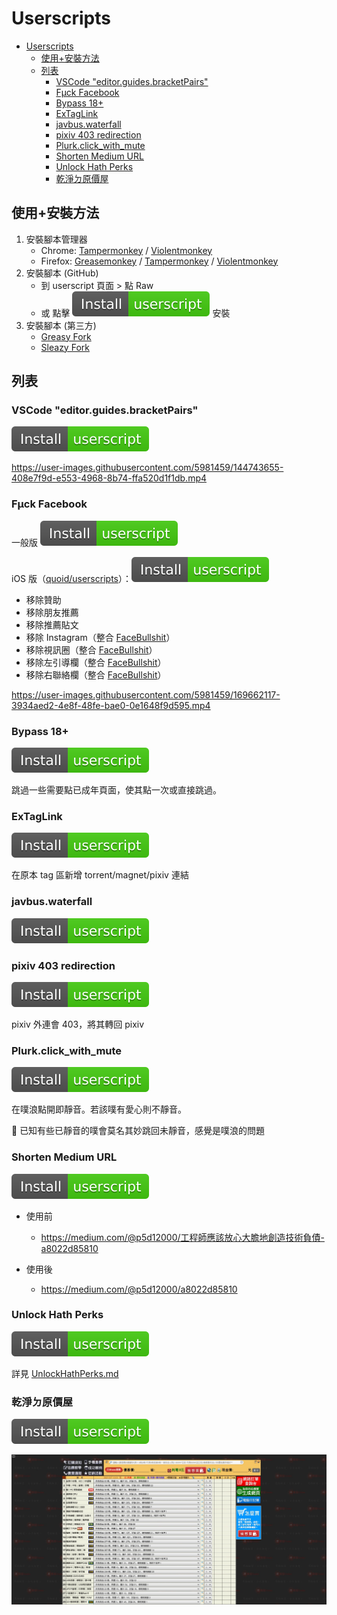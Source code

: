 # Userscripts

- [Userscripts](#userscripts)
  - [使用+安裝方法](#使用安裝方法)
  - [列表](#列表)
    - [VSCode "editor.guides.bracketPairs"](#vscode-editorguidesbracketpairs)
    - [Fμck Facebook](#fμck-facebook)
    - [Bypass 18+](#bypass-18)
    - [ExTagLink](#extaglink)
    - [javbus.waterfall](#javbuswaterfall)
    - [pixiv 403 redirection](#pixiv-403-redirection)
    - [Plurk.click_with_mute](#plurkclick_with_mute)
    - [Shorten Medium URL](#shorten-medium-url)
    - [Unlock Hath Perks](#unlock-hath-perks)
    - [乾淨ㄉ原價屋](#乾淨ㄉ原價屋)

## 使用+安裝方法

1. 安裝腳本管理器
    - Chrome: [Tampermonkey](https://chrome.google.com/webstore/detail/tampermonkey/dhdgffkkebhmkfjojejmpbldmpobfkfo) / [Violentmonkey](https://chrome.google.com/webstore/detail/violentmonkey/jinjaccalgkegednnccohejagnlnfdag)
    - Firefox: [Greasemonkey](https://addons.mozilla.org/zh-TW/firefox/addon/greasemonkey/) / [Tampermonkey](https://addons.mozilla.org/zh-TW/firefox/addon/tampermonkey/) / [Violentmonkey](https://addons.mozilla.org/zh-TW/firefox/addon/violentmonkey/)
2. 安裝腳本 (GitHub)
    - 到 userscript 頁面 > 點 Raw
    - 或 點擊 ![Install-userscript-brightgreen](Install-userscript-brightgreen.svg) 安裝
3. 安裝腳本 (第三方)
    - [Greasy Fork](https://greasyfork.org/)
    - [Sleazy Fork](https://sleazyfork.org/)

## 列表

### VSCode "editor.guides.bracketPairs"

[![Install-userscript-brightgreen](Install-userscript-brightgreen.svg)](https://github.com/FlandreDaisuki/My-Browser-Extensions/raw/master/userscripts/VSCode-editor.guides.bracketPairs.user.js)

https://user-images.githubusercontent.com/5981459/144743655-408e7f9d-e553-4968-8b74-ffa520d1f1db.mp4

### Fμck Facebook

一般版 [![Install-userscript-brightgreen](Install-userscript-brightgreen.svg)](https://github.com/FlandreDaisuki/My-Browser-Extensions/raw/master/userscripts/FμckFacebook.user.js)

iOS 版（[quoid/userscripts](https://github.com/quoid/userscripts)）：[![Install-userscript-brightgreen](Install-userscript-brightgreen.svg)](https://github.com/FlandreDaisuki/My-Browser-Extensions/raw/master/userscripts/FμckFacebook-ios.user.js)

- 移除贊助
- 移除朋友推薦
- 移除推薦貼文
- 移除 Instagram（整合 [FaceBullshit](../usercss/README.md#facebullshit)）
- 移除視訊圈（整合 [FaceBullshit](../usercss/README.md#facebullshit)）
- 移除左引導欄（整合 [FaceBullshit](../usercss/README.md#facebullshit)）
- 移除右聯絡欄（整合 [FaceBullshit](../usercss/README.md#facebullshit)）

https://user-images.githubusercontent.com/5981459/169662117-3934aed2-4e8f-48fe-bae0-0e1648f9d595.mp4

### Bypass 18+

[![Install-userscript-brightgreen](Install-userscript-brightgreen.svg)](https://github.com/FlandreDaisuki/My-Browser-Extensions/raw/master/userscripts/BypassOver18.user.js)

跳過一些需要點已成年頁面，使其點一次或直接跳過。

### ExTagLink

[![Install-userscript-brightgreen](Install-userscript-brightgreen.svg)](https://github.com/FlandreDaisuki/My-Browser-Extensions/raw/master/userscripts/ExTagLink.user.js)

在原本 tag 區新增 torrent/magnet/pixiv 連結

### javbus.waterfall

[![Install-userscript-brightgreen](Install-userscript-brightgreen.svg)](https://github.com/FlandreDaisuki/My-Browser-Extensions/raw/master/userscripts/javbus.waterfall.user.js)

### pixiv 403 redirection

[![Install-userscript-brightgreen](Install-userscript-brightgreen.svg)](https://github.com/FlandreDaisuki/My-Browser-Extensions/raw/master/userscripts/pixiv-403-redirection.user.js)

pixiv 外連會 403，將其轉回 pixiv

### Plurk.click_with_mute

[![Install-userscript-brightgreen](Install-userscript-brightgreen.svg)](https://github.com/FlandreDaisuki/My-Browser-Extensions/raw/master/userscripts/Plurk.click_with_mute.user.js)

在噗浪點開即靜音。若該噗有愛心則不靜音。

🐛 已知有些已靜音的噗會莫名其妙跳回未靜音，感覺是噗浪的問題

### Shorten Medium URL

[![Install-userscript-brightgreen](Install-userscript-brightgreen.svg)](https://github.com/FlandreDaisuki/My-Browser-Extensions/raw/master/userscripts/Shorten-Medium-URL.user.js)

- 使用前
  - https://medium.com/@p5d12000/工程師應該放心大膽地創造技術負債-a8022d85810

- 使用後
  - https://medium.com/@p5d12000/a8022d85810

### Unlock Hath Perks

[![Install-userscript-brightgreen](Install-userscript-brightgreen.svg)](https://github.com/FlandreDaisuki/My-Browser-Extensions/raw/master/userscripts/UnlockHathPerks.user.js)

詳見 [UnlockHathPerks.md](https://github.com/FlandreDaisuki/My-Browser-Extensions/raw/master/userscripts/UnlockHathPerks.md)

### 乾淨ㄉ原價屋

[![Install-userscript-brightgreen](Install-userscript-brightgreen.svg)](https://github.com/FlandreDaisuki/My-Browser-Extensions/raw/master/userscripts/clean-coolpc-evaluate.user.js)

![screenshot](coolpc.jpg)
